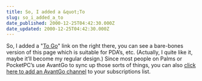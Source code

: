 ```yaml
---
title: So, I added a &quot;To
slug: so_i_added_a_to
date_published: 2000-12-25T04:42:30.000Z
date_updated: 2000-12-25T04:42:30.000Z
---
```


So, I added a "[To Go](mobile.php)" link on the right there, you can see a bare-bones version of this page which is suitable for PDA’s, etc. (Actually, I quite like it, maybe it’ll become my regular design.) Since most people on Palms or PocketPC’s use AvantGo to sync up those sorts of things, you can also [click here to add an AvantGo channel](http://avantgo.com/mydevice/autoadd.html?title=anil%20dash&amp;url=http://www.dashes.com/anil/mobile.php&amp;max=100&amp;depth=1&amp;images=1&amp;links=0&amp;refresh=hourly&amp;hours=1&amp;dflags=127&amp;hour=0&amp;quarter=00&amp;s=00) to your subscriptions list.
